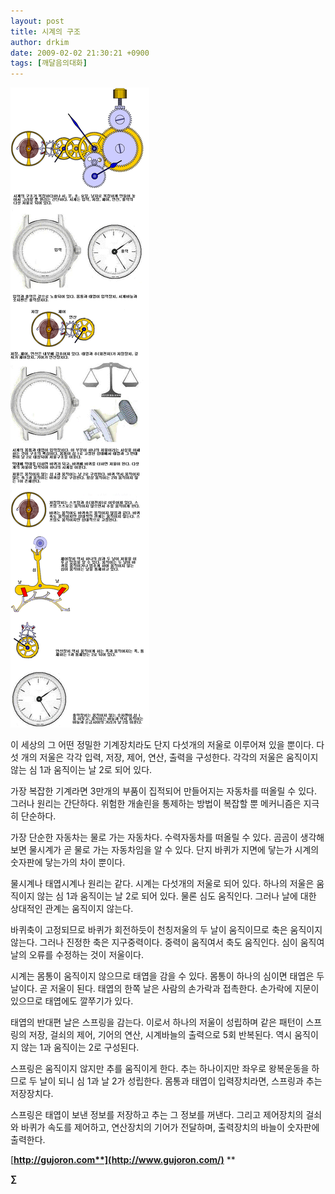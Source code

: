 ```yaml
---
layout: post
title: 시계의 구조
author: drkim
date: 2009-02-02 21:30:21 +0900
tags: [깨달음의대화]
---
```

![](/files/attach/images/198/771/013/12.GIF)  





  


이 세상의 그 어떤 정밀한 기계장치라도 단지 다섯개의 저울로 이루어져 있을 뿐이다. 다섯 개의 저울은 각각 입력, 저장, 제어, 연산, 출력을 구성한다. 각각의 저울은 움직이지 않는 심 1과 움직이는 날 2로 되어 있다.

가장 복잡한 기계라면 3만개의 부품이 집적되어 만들어지는 자동차를 떠올릴 수 있다. 그러나 원리는 간단하다. 위험한 개솔린을 통제하는 방법이 복잡할 뿐 메커니즘은 지극히 단순하다. 

가장 단순한 자동차는 물로 가는 자동차다. 수력자동차를 떠올릴 수 있다. 곰곰이 생각해보면 물시계가 곧 물로 가는 자동차임을 알 수 있다. 단지 바퀴가 지면에 닿는가 시계의 숫자판에 닿는가의 차이 뿐이다. 

물시계나 태엽시계나 원리는 같다. 시계는 다섯개의 저울로 되어 있다. 하나의 저울은 움직이지 않는 심 1과 움직이는 날 2로 되어 있다. 물론 심도 움직인다. 그러나 날에 대한 상대적인 관계는 움직이지 않는다.

바퀴축이 고정되므로 바퀴가 회전하듯이 천칭저울의 두 날이 움직이므로 축은 움직이지 않는다. 그러나 진정한 축은 지구중력이다. 중력이 움직여서 축도 움직인다. 심이 움직여 날의 오류를 수정하는 것이 저울이다.

시계는 몸통이 움직이지 않으므로 태엽을 감을 수 있다. 몸통이 하나의 심이면 태엽은 두 날이다. 곧 저울이 된다. 태엽의 한쪽 날은 사람의 손가락과 접촉한다. 손가락에 지문이 있으므로 태엽에도 깔쭈기가 있다.

태엽의 반대편 날은 스프링을 감는다. 이로서 하나의 저울이 성립하며 같은 패턴이 스프링의 저장, 걸쇠의 제어, 기어의 연산, 시계바늘의 출력으로 5회 반복된다. 역시 움직이지 않는 1과 움직이는 2로 구성된다.

스프링은 움직이지 않지만 추를 움직이게 한다. 추는 하나이지만 좌우로 왕복운동을 하므로 두 날이 되니 심 1과 날 2가 성립한다. 몸통과 태엽이 입력장치라면, 스프링과 추는 저장장치다.

스프링은 태엽이 보낸 정보를 저장하고 추는 그 정보를 꺼낸다. 그리고 제어장치의 걸쇠와 바퀴가 속도를 제어하고, 연산장치의 기어가 전달하며, 출력장치의 바늘이 숫자판에 출력한다.

[**http://gujoron.com**](http://www.gujoron.com/)** 
**

**∑**